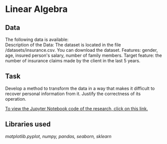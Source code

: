 # Linear Algebra
## Data
The following data is available:<br>
Description of the Data:
The dataset is located in the file /datasets/insurance.csv. You can download the dataset.
Features: gender, age, insured person's salary, number of family members.
Target feature: the number of insurance claims made by the client in the last 5 years.

## Task
Develop a method to transform the data in a way that makes it difficult to recover personal information from it. Justify the correctness of its operation.

<a href="https://github.com/DimaDoesCode/Yandex_Practicum-Linear_Algebra/blob/master/linear_algebra/personal_data_fin.ipynb">To view the Jupyter Notebook code of the research, click on this link.</a>

## Libraries used
<i>matplotlib.pyplot, numpy, pandas, seaborn, sklearn</i>